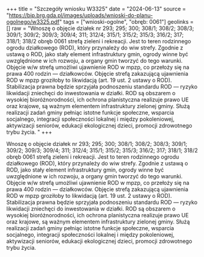 +++
title = "Szczegóły wniosku W3325"
date = "2024-06-13"
source = "https://bip.brg.gda.pl/images/uploads/wnioski-do-planu-ogolnego/w3325.pdf"
tags = ["wnioski-ogolne", "obręb: 0061"]
geolinks = []
raw = "Wnoszę o objęcie działek nr 293; 295; 300; 308/1; 308/2; 308/3; 309/1; 309/2; 309/3; 309/4; 311; 312/4; 315/1; 315/2; 315/3; 316/2; 317; 318/1; 318/2 obręb 0061 strefą zieleni i rekreacji. Jest to teren rodzinnego ogrodu działkowego (ROD), który przynależy do wiw strefy. Zgodnie z ustawą o ROD, jako stały element infrastruktury gmin, ogrody winne być uwzględnione w ich rozwoju, a organy gmin tworzyć do tego warunki. Objęcie w/w strefą umożliwi ujawnienie ROD w mpzp, co przełoży się na prawa 400 rodzin — działkowców. Objęcie strefą zakazującą ujawnienia ROD w mpzp groziłoby to likwidacją (art. 19 ust. 2 ustawy o ROD). Stabilizacja prawna będzie sprzyjała podnoszeniu standardu ROD — ryzyko likwidacji zniechęci do inwestowania w działki. ROD są obszarem o wysokiej bioróżnorodności, ich ochrona planistyczna realizuje prawo UE oraz krajowe, są ważnym elementem infrastruktury zielonej gminy. Służą realizacji zadań gminy pełniąc istotne funkcje społeczne, wsparcia socjalnego, integracji społeczności lokalnej i między pokoleniowej, aktywizacji seniorów, edukacji ekologicznej dzieci, promocji zdrowotnego trybu życia. "
+++

Wnoszę o objęcie działek nr 293; 295; 300; 308/1; 308/2; 308/3; 309/1; 309/2; 309/3; 309/4; 311; 312/4;
315/1; 315/2; 315/3; 316/2; 317; 318/1; 318/2 obręb 0061 strefą zieleni i rekreacji. Jest to teren rodzinnego ogrodu
działkowego (ROD), który przynależy do wiw strefy. Zgodnie z ustawą o ROD, jako stały element infrastruktury gmin,
ogrody winne być uwzględnione w ich rozwoju, a organy gmin tworzyć do tego warunki. Objęcie w/w strefą umożliwi
ujawnienie ROD w mpzp, co przełoży się na prawa 400 rodzin — działkowców. Objęcie strefą zakazującą ujawnienia
ROD w mpzp groziłoby to likwidacją (art. 19 ust. 2 ustawy o ROD). Stabilizacja prawna będzie sprzyjała podnoszeniu
standardu ROD — ryzyko likwidacji zniechęci do inwestowania w działki. ROD są obszarem o wysokiej bioróżnorodności,
ich ochrona planistyczna realizuje prawo UE oraz krajowe, są ważnym elementem infrastruktury zielonej gminy. Służą
realizacji zadań gminy pełniąc istotne funkcje społeczne, wsparcia socjalnego, integracji społeczności lokalnej i
między pokoleniowej, aktywizacji seniorów, edukacji ekologicznej dzieci, promocji zdrowotnego trybu życia.




